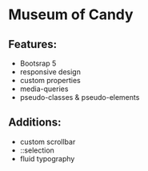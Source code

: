 # Museum of Candy
## Features:
* Bootsrap 5
* responsive design
* custom properties
* media-queries
* pseudo-classes & pseudo-elements

## Additions:
* custom scrollbar
* ::selection 
* fluid typography
